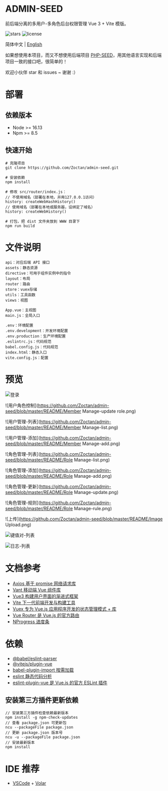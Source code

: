 # ADMIN-SEED

前后端分离的多用户-多角色后台权限管理 Vue 3 + Vite 模版。

![stars](https://img.shields.io/github/stars/Zoctan/admin-seed.svg?style=flat-square&label=Stars)
![license](https://img.shields.io/github/license/Zoctan/admin-seed.svg?style=flat-square)

简体中文 | [English](./README.md)

如果想使用本项目，而又不想使用后端项目 [PHP-SEED](https://github.com/Zoctan/php-seed)，用其他语言实现和后端项目一致的接口吧，很简单的！

欢迎小伙伴 star 和 issues ~ 谢谢 :）

# 部署

## 依赖版本

- Node >= 16.13
- Npm >= 8.5

## 快速开始

```
# 克隆项目
git clone https://github.com/Zoctan/admin-seed.git

# 安装依赖
npm install

# 修改 src/router/index.js：
// 不使用域名（部署在本地，并用127.0.0.1访问）
history: createWebHashHistory()
// 使用域名（部署在本地或服务器，设绑定了域名）
history: createWebHistory()

# 打包，把 dist 文件夹放到 WWW 目录下
npm run build
```

# 文件说明

```text
api：对应后端 API 接口
assets：静态资源
directive：可用于组件实例中的指令
layout：布局
router：路由
store：vuex存储
utils：工具函数
views：视图

App.vue：主视图
main.js：全局入口

.env：环境配置
.env.development：开发环境配置
.env.production：生产环境配置
.eslintrc.js：代码规范
babel.config.js：代码规范
index.html：静态入口
vite.config.js：配置
```

# 预览

![登录](https://github.com/Zoctan/admin-seed/blob/master/README/Login.png)

![用户角色控制](https://github.com/Zoctan/admin-seed/blob/master/README/Member Manage-update role.png)

![用户管理-列表](https://github.com/Zoctan/admin-seed/blob/master/README/Member Manage-list.png)

![用户管理-添加](https://github.com/Zoctan/admin-seed/blob/master/README/Member Manage-add.png)

![角色管理-列表](https://github.com/Zoctan/admin-seed/blob/master/README/Role Manage-list.png)

![角色管理-添加](https://github.com/Zoctan/admin-seed/blob/master/README/Role Manage-add.png)

![角色管理-更新](https://github.com/Zoctan/admin-seed/blob/master/README/Role Manage-update.png)

![角色管理-规则](https://github.com/Zoctan/admin-seed/blob/master/README/Role Manage-rule.png)

![上传](https://github.com/Zoctan/admin-seed/blob/master/README/Image Upload.png)

![键值对-列表](https://github.com/Zoctan/admin-seed/blob/master/README/Pair-list.png)

![日志-列表](https://github.com/Zoctan/admin-seed/blob/master/README/Log-list.png)

# 文档参考

- [Axios 基于 promise 网络请求库](https://axios-http.com/zh/docs/intro)
- [Vant 移动端 Vue 组件库](https://vant-contrib.gitee.io/vant/#/zh-CN)
- [Vue3 构建用户界面的渐进式框架](https://v3.cn.vuejs.org/guide/introduction.html)
- [Vite 下一代前端开发与构建工具](https://vitejs.cn/guide)
- [Vuex 专为 Vue.js 应用程序开发的状态管理模式 + 库](https://vuex.vuejs.org/zh)
- [Vue Router 是 Vue.js 的官方路由](https://router.vuejs.org/zh)
- [NProgress 进度条](https://github.com/rstacruz/nprogress)

# 依赖

- [@babel/eslint-parser](https://www.npmjs.com/package/@babel/eslint-parser)
- [@vitejs/plugin-vue](https://www.npmjs.com/package/@vitejs/plugin-vue)
- [babel-plugin-import 按需加载](https://www.npmjs.com/package/babel-plugin-import)
- [eslint 静态代码分析](https://eslint.org/docs/user-guide/configuring)
- [eslint-plugin-vue 是 Vue.js 的官方 ESLint 插件](https://eslint.vuejs.org)

## 安装第三方插件更新依赖

```
// 安装第三方插件检查依赖最新版本
npm install -g npm-check-updates
// 查看 package.json 可更新包
ncu --packageFile package.json
// 更新 package.json 版本号
ncu -u --packageFile package.json
// 安装最新版本
npm install
```

# IDE 推荐

- [VSCode](https://code.visualstudio.com) + [Volar](https://marketplace.visualstudio.com/items?itemName=johnsoncodehk.volar)
